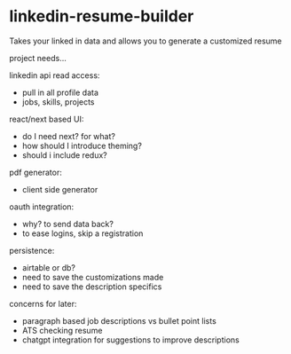 # linkedin-resume-builder
Takes your linked in data and allows you to generate a customized resume

project needs...

linkedin api read access:
- pull in all profile data
- jobs, skills, projects

react/next based UI:
- do I need next? for what?
- how should I introduce theming?
- should i include redux?

pdf generator:
- client side generator

oauth integration:
- why? to send data back?
- to ease logins, skip a registration

persistence:
- airtable or db?
- need to save the customizations made
- need to save the description specifics

concerns for later:
- paragraph based job descriptions vs bullet point lists
- ATS checking resume
- chatgpt integration for suggestions to improve descriptions
